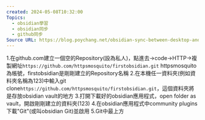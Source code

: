 ```yaml
---
created: 2024-05-08T10:32:00
Topics:
  - obsidian學習
  - obsidian同步
  - github同步
Source URL: https://blog.poychang.net/obsidian-sync-between-desktop-and-mobile-with-git/
---
```


1.在github.com建立一個空的Repository(設為私人)，點進去->code->HTTP->複製網址`https://github.com/httpsmosquito/firstobsidian.git`
httpsmosquito為帳號，firstobsidian是剛剛建立的Repository名稱
2.在本機任一資料夾(例如資料夾名稱為123)中輸入git clone`https://github.com/httpsmosquito/firstobsidian.git`，這個資料夾將是存放obsidian vault的地方
3.打開下載好的obsidian應用程式，open folder as vault，開啟剛剛建立的資料夾(123)
4.在obsidian應用程式中community plugins下載"Git"(或叫obsidian Git)並啟用
5.Git中最上方

